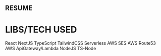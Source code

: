 ## RESUME

# LIBS/TECH USED
React
NextJS
TypeScript
TailwindCSS
Serverless
AWS SES
AWS Route53
AWS ApiGateway/Lambda
NodeJS
TS-Node


